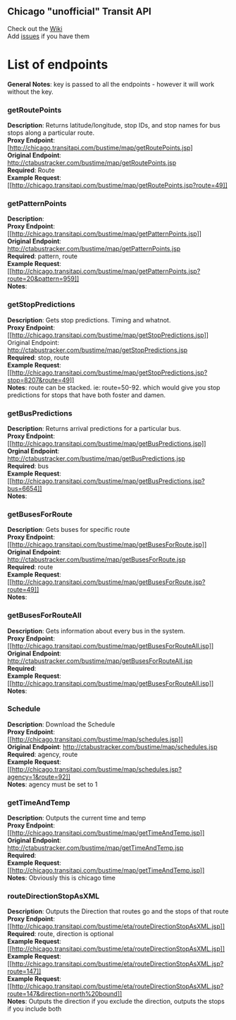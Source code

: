 Chicago "unofficial" Transit API
------

Check out the [Wiki](https://github.com/harperreed/transitapi/wiki)  
Add [issues](https://github.com/harperreed/transitapi/issues) if you have them   
 

# List of endpoints

**General Notes**: key is passed to all the endpoints - however it will work without the key.

### getRoutePoints

**Description**: Returns latitude/longitude, stop IDs, and stop names for bus stops along a particular route.  
**Proxy Endpoint**: [http://chicago.transitapi.com/bustime/map/getRoutePoints.jsp]  
**Original Endpoint**: http://ctabustracker.com/bustime/map/getRoutePoints.jsp  
**Required**: Route  
**Example Request**: [[http://chicago.transitapi.com/bustime/map/getRoutePoints.jsp?route=49]]  

### getPatternPoints

**Description**:  
**Proxy Endpoint**: [[http://chicago.transitapi.com/bustime/map/getPatternPoints.jsp]]  
**Original Endpoint**: http://ctabustracker.com/bustime/map/getPatternPoints.jsp  
**Required**: pattern, route  
**Example Request**: [[http://chicago.transitapi.com/bustime/map/getPatternPoints.jsp?route=20&pattern=959]]  
**Notes**:  

### getStopPredictions

**Description**: Gets stop predictions. Timing and whatnot.  
**Proxy Endpoint**: [[http://chicago.transitapi.com/bustime/map/getStopPredictions.jsp]]  
Original Endpoint: http://ctabustracker.com/bustime/map/getStopPredictions.jsp  
**Required**: stop, route  
**Example Request**: [[http://chicago.transitapi.com/bustime/map/getStopPredictions.jsp?stop=8207&route=49]]  
**Notes**: route can be stacked. ie: route=50-92. which would give you stop predictions for stops that have both foster and damen.  


### getBusPredictions

**Description**: Returns arrival predictions for a particular bus.  
**Proxy Endpoint**: [[http://chicago.transitapi.com/bustime/map/getBusPredictions.jsp]]  
**Orginal Endpoint**: http://ctabustracker.com/bustime/map/getBusPredictions.jsp  
**Required**: bus  
**Example Request**: [[http://chicago.transitapi.com/bustime/map/getBusPredictions.jsp?bus=6654]]  
**Notes**:  


### getBusesForRoute

**Description**: Gets buses for specific route  
**Proxy Endpoint**: [[http://chicago.transitapi.com/bustime/map/getBusesForRoute.jsp]]  
**Original Endpoint**: http://ctabustracker.com/bustime/map/getBusesForRoute.jsp  
**Required**: route  
**Example Request**: [[http://chicago.transitapi.com/bustime/map/getBusesForRoute.jsp?route=49]]  
**Notes**:  


### getBusesForRouteAll

**Description**: Gets information about every bus in the system.  
**Proxy Endpoint**: [[http://chicago.transitapi.com/bustime/map/getBusesForRouteAll.jsp]]  
**Original Endpoint**: http://ctabustracker.com/bustime/map/getBusesForRouteAll.jsp  
**Required**:  
**Example Request**: [[http://chicago.transitapi.com/bustime/map/getBusesForRouteAll.jsp]]  
**Notes**:  


### Schedule

**Description**: Download the Schedule  
**Proxy Endpoint**: [[http://chicago.transitapi.com/bustime/map/schedules.jsp]]  
**Original Endpoint**: http://ctabustracker.com/bustime/map/schedules.jsp  
**Required**: agency, route  
**Example Request**: [[http://chicago.transitapi.com/bustime/map/schedules.jsp?agency=1&route=92]]  
**Notes**: agency must be set to 1  

### getTimeAndTemp

**Description**: Outputs the current time and temp  
**Proxy Endpoint**: [[http://chicago.transitapi.com/bustime/map/getTimeAndTemp.jsp]]  
**Original Endpoint**: http://ctabustracker.com/bustime/map/getTimeAndTemp.jsp  
**Required**:  
**Example Request**:[[http://chicago.transitapi.com/bustime/map/getTimeAndTemp.jsp]]  
**Notes**: Obviously this is chicago time  

### routeDirectionStopAsXML

**Description**: Outputs the Direction that routes go and the stops of that route  
**Proxy Endpoint**: [[http://chicago.transitapi.com/bustime/eta/routeDirectionStopAsXML.jsp]]  
**Required**: route, direction is optional  
**Example Request**:[[http://chicago.transitapi.com/bustime/eta/routeDirectionStopAsXML.jsp]]  
**Example Request**:[[http://chicago.transitapi.com/bustime/eta/routeDirectionStopAsXML.jsp?route=147]]  
**Example Request**:[[http://chicago.transitapi.com/bustime/eta/routeDirectionStopAsXML.jsp?route=147&direction=north%20bound]]  
**Notes**: Outputs the direction if you exclude the direction, outputs the stops if you include both  
